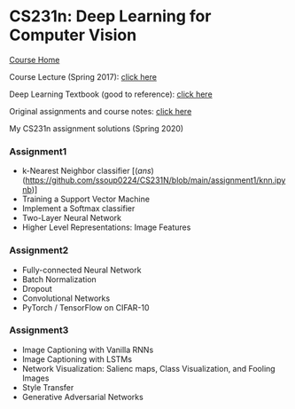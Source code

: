 # CS231n: Deep Learning for Computer Vision

[Course Home](http://cs231n.stanford.edu/) 

Course Lecture (Spring 2017): [click here](https://www.youtube.com/playlist?list=PLC1qU-LWwrF64f4QKQT-Vg5Wr4qEE1Zxk)

Deep Learning Textbook (good to reference): [click here](https://www.deeplearningbook.org/)

Original assignments and course notes: [click here](https://github.com/maxim5/cs231n-2020-spring)

My CS231n assignment solutions (Spring 2020)

<!-- ex: [(_Done_)(https://github.com/maxim5/cs231n-2020-spring)] -->
### Assignment1
- k-Nearest Neighbor classifier 
[(_ans_)(https://github.com/ssoup0224/CS231N/blob/main/assignment1/knn.ipynb)]
- Training a Support Vector Machine
- Implement a Softmax classifier
- Two-Layer Neural Network
- Higher Level Representations: Image Features

### Assignment2
- Fully-connected Neural Network
- Batch Normalization
- Dropout
- Convolutional Networks
- PyTorch / TensorFlow on CIFAR-10

### Assignment3
- Image Captioning with Vanilla RNNs
- Image Captioning with LSTMs
- Network Visualization: Salienc maps, Class Visualization, and Fooling Images
- Style Transfer
- Generative Adversarial Networks
